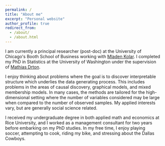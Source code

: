 ```yaml
---
permalink: /
title: "About me"
excerpt: "Personal website"
author_profile: true
redirect_from: 
  - /about/
  - /about.html
---
```


I am currently a principal researcher (post-doc) at the University of Chicago's Booth School of Business working with [Mladen Kolar](https://mkolar.coffeejunkies.org/). I completed my PhD in Statistics at the University of Washington under the supervision of [Mathias Drton](https://www.professoren.tum.de/en/drton-mathias). 

I enjoy thinking about problems where the goal is to discover interpretable structure which underlies the data generating process. This includes problems in the areas of causal discovery, graphical models, and mixed membership models. In many cases, the methods are tailored for the high-dimensional setting where the number of variables considered may be large when compared to the number of observed samples. My applied interests vary, but are generally social science related. 

I received my undergraduate degree in both applied math and economics at Rice University, and I worked as a management consultant for two years before embarking on my PhD studies. In my free time, I enjoy playing soccer, attempting to cook, riding my bike, and stressing about the Dallas Cowboys.
